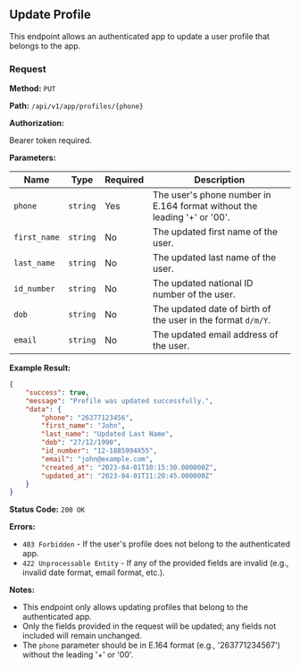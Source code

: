 ## Update Profile

This endpoint allows an authenticated app to update a user profile that belongs to the app.

### Request

**Method:** `PUT`

**Path:** `/api/v1/app/profiles/{phone}`

**Authorization:**

Bearer token required.

**Parameters:**

| Name        | Type     | Required | Description                                                |
|-------------|----------|----------|--------------------------------------------------------------|
| `phone`     | `string` | Yes      | The user's phone number in E.164 format without the leading '+' or '00'. |
| `first_name`| `string` | No       | The updated first name of the user.                       |
| `last_name` | `string` | No       | The updated last name of the user.                        |
| `id_number` | `string` | No       | The updated national ID number of the user.              |
| `dob`       | `string` | No       | The updated date of birth of the user in the format `d/m/Y`. |
| `email`     | `string` | No       | The updated email address of the user.                    |

**Example Result:**

```json
{
    "success": true,
    "message": "Profile was updated successfully.",
    "data": {
        "phone": "26377123456",
        "first_name": "John",
        "last_name": "Updated Last Name",
        "dob": "27/12/1990",
        "id_number": "12-1885994X55",
        "email": "john@example.com",
        "created_at": "2023-04-01T10:15:30.000000Z",
        "updated_at": "2023-04-01T11:20:45.000000Z"
    }
}
```

**Status Code:** `200 OK`

**Errors:**

- `403 Forbidden` - If the user's profile does not belong to the authenticated app.
- `422 Unprocessable Entity` - If any of the provided fields are invalid (e.g., invalid date format, email format, etc.).

**Notes:**

- This endpoint only allows updating profiles that belong to the authenticated app.
- Only the fields provided in the request will be updated; any fields not included will remain unchanged.
- The `phone` parameter should be in E.164 format (e.g., '263771234567') without the leading '+' or '00'.
